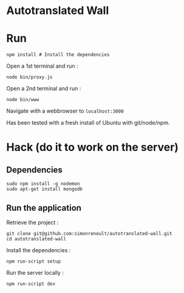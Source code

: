 Autotranslated Wall
===

# Run

	npm install # Install the dependencies

Open a 1st terminal and run :

	node bin/proxy.js

Open a 2nd terminal and run :

	node bin/www

Navigate with a webbrowser to `localhost:3000`

Has been tested with a fresh install of Ubuntu with git/node/npm.

# Hack (do it to work on the server)

## Dependencies

	sudo npm install -g nodemon
	sudo apt-get install mongodb


## Run the application

Retrieve the project :

```
git clone git@github.com:simonrenoult/autotranslated-wall.git
cd autotranslated-wall
```

Install the dependencies :

```
npm run-script setup
```

Run the server locally :

```
npm run-script dev
```
